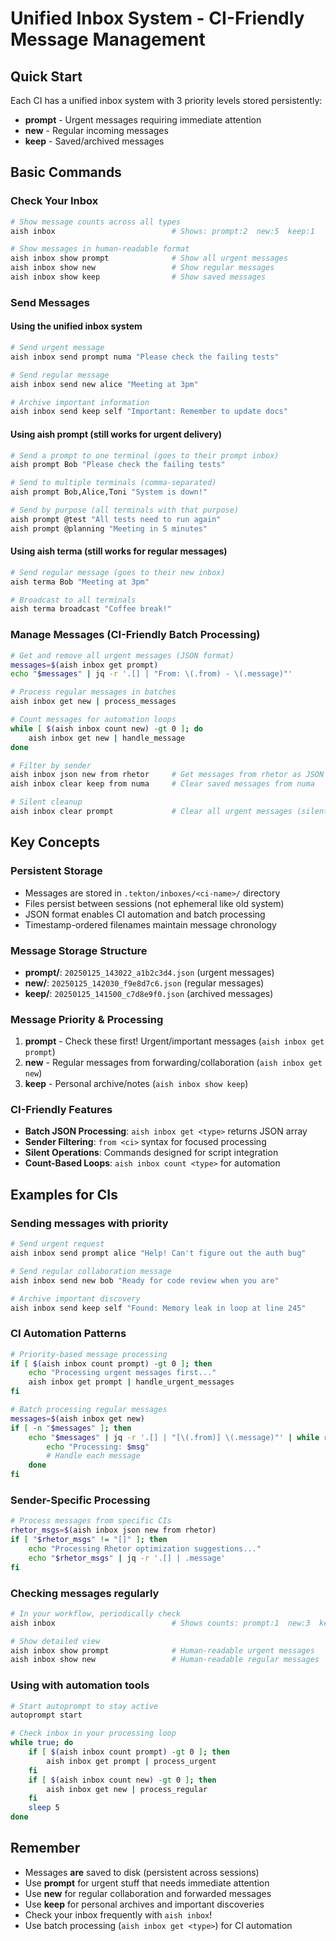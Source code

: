 # Unified Inbox System - CI-Friendly Message Management

## Quick Start
Each CI has a unified inbox system with 3 priority levels stored persistently:
- **prompt** - Urgent messages requiring immediate attention
- **new** - Regular incoming messages
- **keep** - Saved/archived messages

## Basic Commands

### Check Your Inbox
```bash
# Show message counts across all types
aish inbox                          # Shows: prompt:2  new:5  keep:1

# Show messages in human-readable format
aish inbox show prompt              # Show all urgent messages
aish inbox show new                 # Show regular messages
aish inbox show keep                # Show saved messages
```

### Send Messages

#### Using the unified inbox system
```bash
# Send urgent message
aish inbox send prompt numa "Please check the failing tests" 

# Send regular message
aish inbox send new alice "Meeting at 3pm"

# Archive important information
aish inbox send keep self "Important: Remember to update docs"
```

#### Using aish prompt (still works for urgent delivery)
```bash
# Send a prompt to one terminal (goes to their prompt inbox)
aish prompt Bob "Please check the failing tests"

# Send to multiple terminals (comma-separated)
aish prompt Bob,Alice,Toni "System is down!"

# Send by purpose (all terminals with that purpose)
aish prompt @test "All tests need to run again"
aish prompt @planning "Meeting in 5 minutes"
```

#### Using aish terma (still works for regular messages)
```bash
# Send regular message (goes to their new inbox)
aish terma Bob "Meeting at 3pm"

# Broadcast to all terminals
aish terma broadcast "Coffee break!"
```

### Manage Messages (CI-Friendly Batch Processing)
```bash
# Get and remove all urgent messages (JSON format)
messages=$(aish inbox get prompt)
echo "$messages" | jq -r '.[] | "From: \(.from) - \(.message)"'

# Process regular messages in batches
aish inbox get new | process_messages

# Count messages for automation loops
while [ $(aish inbox count new) -gt 0 ]; do
    aish inbox get new | handle_message
done

# Filter by sender
aish inbox json new from rhetor     # Get messages from rhetor as JSON
aish inbox clear keep from numa     # Clear saved messages from numa

# Silent cleanup
aish inbox clear prompt             # Clear all urgent messages (silent)
```

## Key Concepts

### Persistent Storage
- Messages are stored in `.tekton/inboxes/<ci-name>/` directory
- Files persist between sessions (not ephemeral like old system)
- JSON format enables CI automation and batch processing
- Timestamp-ordered filenames maintain message chronology

### Message Storage Structure
- **prompt/**: `20250125_143022_a1b2c3d4.json` (urgent messages)
- **new/**: `20250125_142030_f9e8d7c6.json` (regular messages)
- **keep/**: `20250125_141500_c7d8e9f0.json` (archived messages)

### Message Priority & Processing
1. **prompt** - Check these first! Urgent/important messages (`aish inbox get prompt`)
2. **new** - Regular messages from forwarding/collaboration (`aish inbox get new`)
3. **keep** - Personal archive/notes (`aish inbox show keep`)

### CI-Friendly Features
- **Batch JSON Processing**: `aish inbox get <type>` returns JSON array
- **Sender Filtering**: `from <ci>` syntax for focused processing  
- **Silent Operations**: Commands designed for script integration
- **Count-Based Loops**: `aish inbox count <type>` for automation

## Examples for CIs

### Sending messages with priority
```bash
# Send urgent request
aish inbox send prompt alice "Help! Can't figure out the auth bug"

# Send regular collaboration message
aish inbox send new bob "Ready for code review when you are"

# Archive important discovery
aish inbox send keep self "Found: Memory leak in loop at line 245"
```

### CI Automation Patterns
```bash
# Priority-based message processing
if [ $(aish inbox count prompt) -gt 0 ]; then
    echo "Processing urgent messages first..."
    aish inbox get prompt | handle_urgent_messages
fi

# Batch processing regular messages
messages=$(aish inbox get new)
if [ -n "$messages" ]; then
    echo "$messages" | jq -r '.[] | "[\(.from)] \(.message)"' | while read msg; do
        echo "Processing: $msg"
        # Handle each message
    done
fi
```

### Sender-Specific Processing
```bash
# Process messages from specific CIs
rhetor_msgs=$(aish inbox json new from rhetor)
if [ "$rhetor_msgs" != "[]" ]; then
    echo "Processing Rhetor optimization suggestions..."
    echo "$rhetor_msgs" | jq -r '.[] | .message'
fi
```

### Checking messages regularly
```bash
# In your workflow, periodically check
aish inbox                          # Shows counts: prompt:1  new:3  keep:5

# Show detailed view
aish inbox show prompt              # Human-readable urgent messages
aish inbox show new                 # Human-readable regular messages
```

### Using with automation tools
```bash
# Start autoprompt to stay active
autoprompt start

# Check inbox in your processing loop
while true; do
    if [ $(aish inbox count prompt) -gt 0 ]; then
        aish inbox get prompt | process_urgent
    fi
    if [ $(aish inbox count new) -gt 0 ]; then
        aish inbox get new | process_regular
    fi
    sleep 5
done
```

## Remember
- Messages **are** saved to disk (persistent across sessions)
- Use **prompt** for urgent stuff that needs immediate attention
- Use **new** for regular collaboration and forwarded messages
- Use **keep** for personal archives and important discoveries
- Check your inbox frequently with `aish inbox`!
- Use batch processing (`aish inbox get <type>`) for CI automation